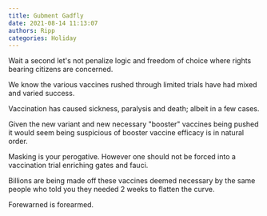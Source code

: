 ```yaml
---
title: Gubment Gadfly
date: 2021-08-14 11:13:07
authors: Ripp
categories: Holiday
---
```


 Wait a second let's not penalize logic and freedom of choice where rights bearing citizens are concerned.

We know the various vaccines rushed through limited trials have had mixed and varied success.

Vaccination has caused sickness, paralysis and death; albeit in a few cases.

Given the new variant and new necessary "booster"  vaccines being pushed it would seem being suspicious of booster vaccine efficacy is in natural order.

Masking is your perogative. However one should not be forced into a vaccination trial enriching gates and fauci.

Billions are being made off these vaccines deemed necessary by the same people who told you they needed 2 weeks to flatten the curve.

Forewarned is forearmed.